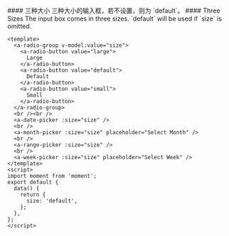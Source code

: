 <cn>
#### 三种大小
三种大小的输入框，若不设置，则为 `default`。
</cn>

<us>
#### Three Sizes
The input box comes in three sizes. `default` will be used if `size` is omitted.
</us>

```vue
<template>
  <a-radio-group v-model:value="size">
    <a-radio-button value="large">
      Large
    </a-radio-button>
    <a-radio-button value="default">
      Default
    </a-radio-button>
    <a-radio-button value="small">
      Small
    </a-radio-button>
  </a-radio-group>
  <br /><br />
  <a-date-picker :size="size" />
  <br />
  <a-month-picker :size="size" placeholder="Select Month" />
  <br />
  <a-range-picker :size="size" />
  <br />
  <a-week-picker :size="size" placeholder="Select Week" />
</template>
<script>
import moment from 'moment';
export default {
  data() {
    return {
      size: 'default',
    };
  },
};
</script>
```
